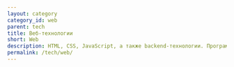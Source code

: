 ```yaml
---
layout: category
category_id: web
parent: tech
title: Веб-технологии
short: Web
description: HTML, CSS, JavaScript, а также backend-технологии. Программирование и не только.
permalink: /tech/web/
---
```

